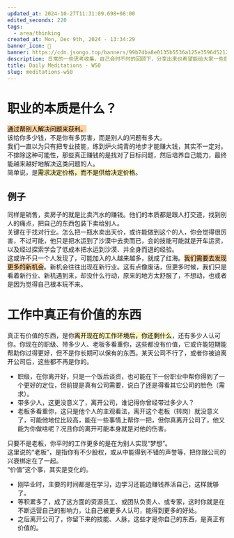 ```yaml
---
updated_at: 2024-10-27T11:31:09.698+08:00
edited_seconds: 220
tags:
  - area/thinking
created_at: Mon, Dec 9th, 2024 - 13:34:29
banner_icon: 🥢
banner: https://cdn.jsongo.top/banners/99b74ba8e0135b5536a125e3596d5212.jpg
description: 日常的一些思考收集，自己会时不时的回顾下，分享出来也希望能给大家一些启发
title: Daily Meditations - W50
slug: meditations-w50
---
```

# 职业的本质是什么？
<mark style="background: #FFB86CA6;">通过帮别人解决问题来获利。</mark>  
该给你多少钱，不是你有多厉害，而是别人的问题有多大。  
我们一直以为只有把专业技能，练到炉火纯青的地步才能赚大钱，其实不一定对。不排除这种可能性，那些真正赚钱的是找对了目标问题，然后培养自己能力，最终能越来越好地解决这类问题的人。  
简单说，是<mark style="background: #FFF3A3A6;">需求决定价格，而不是供给决定价格</mark>。
## 例子
同样是销售，卖房子的就是比卖汽水的赚钱。他们的本质都是跟人打交道，找到别人的痛点，把自己的东西包装下卖给别人。  
关键在于找对行业。怎么把一瓶水卖出天价，或许能做到这个的人，你会觉得很厉害，不过可能，他只是把水运到了沙漠中去卖而已，会的技能可能就是开车运货，以及经过探索学会了低成本把水运到沙漠、并全身而退的经验。  
这或许不只一个人发现了，可能加入的人越来越多，就成了红海。<mark style="background: #FFB86CA6;">我们需要去发现更多的新机会</mark>。新机会往往出现在新行业。这有点像废话，但更多时候，我们只是看着新行业、新机遇到来，却没什么行动，原来的地方太舒服了，不想动，也或者是因为觉得自己根本玩不来。

# 工作中真正有价值的东西
真正有价值的东西，是你<mark style="background: #FFF3A3A6;">离开现在的工作环境后，你还剩什么</mark>，还有多少人认可你。你现在的职级、带多少人、老板多看重你，这些都没有价值，它或许能短期能帮助你过得更好，但不是你长期可以保有的东西。某天公司不行了，或者你被迫离开公司后，这些都不再是你的。
- 职级，在你离开好，只是一个饭后谈资，也可能在下一份职业中帮你得到了一个更好的定位，但前提是真有公司需要，说白了还是得看其它公司的脸色（需求）。
- 带多少人，这更没意义了，离开公司，谁记得你曾经带过多少人？
- 老板多看重你，这只是他个人的主观看法，离开这个老板（转岗）就没意义了，可能他地位比较高，能在一些事情上帮你一把，但你真离开公司了，他又能为你做啥呢？况且你的离开可能本身就是对他的伤害。

只要不是老板，你平时的工作更多的是在为别人实现“梦想”。  
这里说的“老板”，是指你有不少股权，或从中能得到不错的声誉等，把你跟公司的兴衰绑定在了一起。  
“价值”这个事，其实是变化的。
- 刚毕业时，主要的时间都是在学习，边学习还能边赚钱养活自己，这样就够了。
- 等积累多了，成了这方面的资源员工、或团队负责人、或专家，这时你就是在不断运营自己的影响力，让自己被更多人认可，能得到更多的好处。
- 之后离开公司了，你留下来的技能、人脉，这些才是你自己的东西，是真正有价值的。
